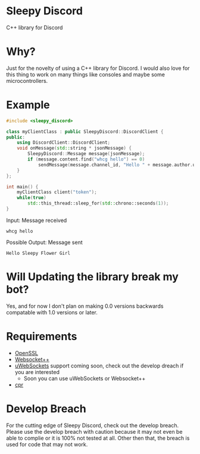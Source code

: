 # Sleepy Discord
C++ library for Discord

# Why?
Just for the novelty of using a C++ library for Discord. I would also love for this thing to work on many things like consoles and maybe some microcontrollers.

# Example
```cpp
#include <sleepy_discord>

class myClientClass : public SleepyDiscord::DiscordClient {
public:
    using DiscordClient::DiscordClient;
    void onMessage(std::string * jsonMessage) {
   	    SleepyDiscord::Message message(jsonMessage);
	    if (message.content.find("whcg hello") == 0)
	        sendMessage(message.channel_id, "Hello " + message.author.username);
    }
};

int main() {
    myClientClass client("token");
    while(true)
        std::this_thread::sleep_for(std::chrono::seconds(1));
}
```
Input: Message received
```
whcg hello
```
Possible Output: Message sent
```
Hello Sleepy Flower Girl
```
# Will Updating the library break my bot?

Yes, and for now I don't plan on making 0.0 versions backwards compatable with 1.0 versions or later.

# Requirements
* [OpenSSL](https://www.openssl.org/)
* [Websocket++](https://github.com/zaphoyd/websocketpp)
* [uWebSockets](https://github.com/uWebSockets/uWebSockets) support coming soon, check out the develop dreach if you are interested
  * Soon you can use uWebSockets or Websocket++
* [cpr](https://github.com/whoshuu/cpr)

# Develop Breach
For the cutting edge of Sleepy Discord, check out the develop breach. Please use the develop breach with caution because it may not even be able to complie or it is 100% not tested at all. Other then that, the breach is used for code that may not work.
